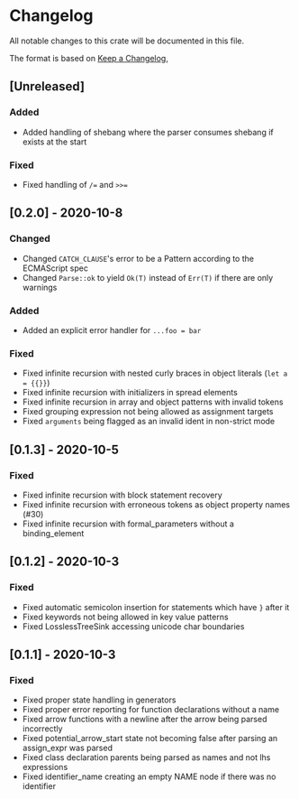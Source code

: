 # Changelog

All notable changes to this crate will be documented in this file.

The format is based on [Keep a Changelog](https://keepachangelog.com/en/1.0.0/),

## [Unreleased]

### Added

- Added handling of shebang where the parser consumes shebang if exists at the start

### Fixed

- Fixed handling of `/=` and `>>=`

## [0.2.0] - 2020-10-8

### Changed

- Changed `CATCH_CLAUSE`'s error to be a Pattern according to the ECMAScript spec
- Changed `Parse::ok` to yield `Ok(T)` instead of `Err(T)` if there are only warnings

### Added

- Added an explicit error handler for `...foo = bar`

### Fixed

- Fixed infinite recursion with nested curly braces in object literals (`let a = {{}}`)
- Fixed infinite recursion with initializers in spread elements
- Fixed infinite recursion in array and object patterns with invalid tokens
- Fixed grouping expression not being allowed as assignment targets
- Fixed `arguments` being flagged as an invalid ident in non-strict mode

## [0.1.3] - 2020-10-5

### Fixed

- Fixed infinite recursion with block statement recovery
- Fixed infinite recursion with erroneous tokens as object property names (#30)
- Fixed infinite recursion with formal_parameters without a binding_element

## [0.1.2] - 2020-10-3

### Fixed

- Fixed automatic semicolon insertion for statements which have `}` after it
- Fixed keywords not being allowed in key value patterns
- Fixed LosslessTreeSink accessing unicode char boundaries

## [0.1.1] - 2020-10-3

### Fixed

- Fixed proper state handling in generators
- Fixed proper error reporting for function declarations without a name
- Fixed arrow functions with a newline after the arrow being parsed incorrectly
- Fixed potential_arrow_start state not becoming false after parsing an assign_expr was parsed
- Fixed class declaration parents being parsed as names and not lhs expressions
- Fixed identifier_name creating an empty NAME node if there was no identifier
